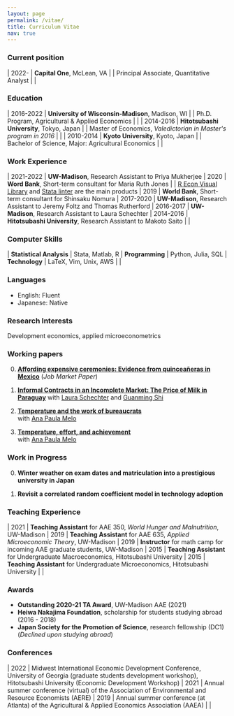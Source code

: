 ```yaml
---
layout: page
permalink: /vitae/
title: Curriculum Vitae
nav: true
---
```


### Current position ###

| 2022- | **Capital One**, McLean, VA
|       | Principal Associate, Quantitative Analyst
|       |

### Education ###

| 2016-2022 | **University of Wisconsin-Madison**, Madison, WI
|           | Ph.D. Program, Agricultural & Applied Economics
|           |
| 2014-2016 | **Hitotsubashi University**, Tokyo, Japan
|           | Master of Economics, *Valedictorian in Master's program in 2016*
|           |
| 2010-2014 | **Kyoto University**, Kyoto, Japan
|           | Bachelor of Science, Major: Agricultural Economics
|           |

### Work Experience ###

<style>
table td:first-of-type {
    width: 11em;
}
</style>

| 2021-2022              | **UW-Madison**, Research Assistant to Priya Mukherjee
| 2020                   | **Word Bank**, Short-term consultant for Maria Ruth Jones
|                        | [R Econ Visual Library](https://worldbank.github.io/r-econ-visual-library/) and [Stata linter](https://github.com/worldbank/stata-linter) are the main products
| 2019                   | **World Bank**, Short-term consultant for Shinsaku Nomura
| 2017-2020              | **UW-Madison**, Research Assistant to Jeremy Foltz and Thomas Rutherford
| 2016-2017              | **UW-Madison**, Research Assistant to Laura Schechter
| 2014-2016              | **Hitotsubashi University**, Research Assistant to Makoto Saito
|                        |

### Computer Skills ###

| **Statistical Analysis**  | Stata, Matlab, R
| **Programming**           | Python, Julia, SQL
| **Technology**            | LaTeX, Vim, Unix, AWS
| |

### Languages ###

- English: Fluent
- Japanese: Native

### Research Interests ###

Development economics, applied microeconometrics

### Working papers ###

<!-- Click [here](/publications) to see my research -->

0. **[Affording expensive ceremonies: Evidence from quinceañeras in Mexico](../assets/pdf/quinceaneras_paper.pdf)** (*Job Market Paper*)

0. **[Informal Contracts in an Incomplete Market: The Price of Milk in Paraguay](https://aae.wisc.edu/lschechter/Cheese.pdf)**
with [Laura Schechter](https://aae.wisc.edu/lschechter/) and [Guanming Shi](https://aae.wisc.edu/faculty/gshi/)

0. **[Temperature and the work of bureaucrats](../assets/pdf/audit_paper.pdf)**  
with [Ana Paula Melo](https://www.apmelo.com/)

0. **[Temperature, effort, and achievement](http://anapmelo.github.io/files/manuscript_MM2.pdf)**  
with [Ana Paula Melo](https://www.apmelo.com/)

### Work in Progress ###

0. **Winter weather on exam dates and matriculation into a prestigious university in Japan**

0. **Revisit a correlated random coefficient model in technology adoption**

### Teaching Experience ###

| 2021 | **Teaching Assistant** for AAE 350, *World Hunger and Malnutrition*, UW-Madison
| 2019 | **Teaching Assistant** for AAE 635, *Applied Microeconomic Theory*, UW-Madison
| 2019 | **Instructor** for math camp for incoming AAE graduate students, UW-Madison
| 2015 | **Teaching Assistant** for Undergraduate Macroeconomics, Hitotsubashi University
| 2015 | **Teaching Assistant** for Undergraduate Microeconomics, Hitotsubashi University
|      |

### Awards ###

- **Outstanding 2020-21 TA Award**, UW-Madison AAE (2021)
- **Heiwa Nakajima Foundation**, scholarship for students studying abroad (2016 - 2018)
- **Japan Society for the Promotion of Science**, research fellowship (DC1) (*Declined upon studying abroad*)

### Conferences ###

| 2022 | Midwest International Economic Development Conference, University of Georgia (graduate students development workshop), Hitotsubashi University (Economic Development Workshop)
| 2021 | Annual summer conference (virtual) of the Association of Environmental and Resource Economists (AERE) 
| 2019 | Annual summer conference (at Atlanta) of the Agricultural & Applied Economics Association (AAEA)
|      |

